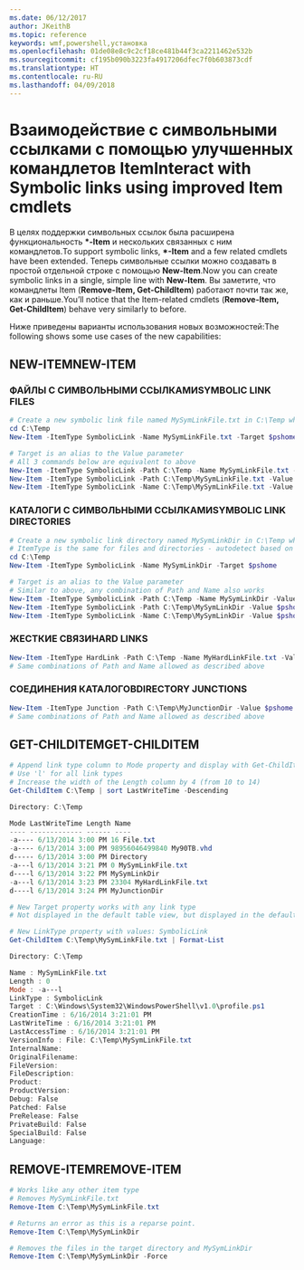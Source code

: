 ```yaml
---
ms.date: 06/12/2017
author: JKeithB
ms.topic: reference
keywords: wmf,powershell,установка
ms.openlocfilehash: 01de08e8c9c2cf18ce481b44f3ca2211462e532b
ms.sourcegitcommit: cf195b090b3223fa4917206dfec7f0b603873cdf
ms.translationtype: HT
ms.contentlocale: ru-RU
ms.lasthandoff: 04/09/2018
---
```

# <a name="interact-with-symbolic-links-using-improved-item-cmdlets"></a><span data-ttu-id="2d72d-102">Взаимодействие с символьными ссылками с помощью улучшенных командлетов Item</span><span class="sxs-lookup"><span data-stu-id="2d72d-102">Interact with Symbolic links using improved Item cmdlets</span></span>

<span data-ttu-id="2d72d-103">В целях поддержки символьных ссылок была расширена функциональность **\*-Item** и нескольких связанных с ним командлетов.</span><span class="sxs-lookup"><span data-stu-id="2d72d-103">To support symbolic links, **\*-Item** and a few related cmdlets have been extended.</span></span> <span data-ttu-id="2d72d-104">Теперь символьные ссылки можно создавать в простой отдельной строке с помощью **New-Item**.</span><span class="sxs-lookup"><span data-stu-id="2d72d-104">Now you can create symbolic links in a single, simple line with **New-Item**.</span></span> <span data-ttu-id="2d72d-105">Вы заметите, что командлеты Item (**Remove-Item, Get-ChildItem**) работают почти так же, как и раньше.</span><span class="sxs-lookup"><span data-stu-id="2d72d-105">You’ll notice that the Item-related cmdlets (**Remove-Item, Get-ChildItem**) behave very similarly to before.</span></span>

<span data-ttu-id="2d72d-106">Ниже приведены варианты использования новых возможностей:</span><span class="sxs-lookup"><span data-stu-id="2d72d-106">The following shows some use cases of the new capabilities:</span></span>

## <a name="new-item"></a><span data-ttu-id="2d72d-107">NEW-ITEM</span><span class="sxs-lookup"><span data-stu-id="2d72d-107">NEW-ITEM</span></span>

### <a name="symbolic-link-files"></a><span data-ttu-id="2d72d-108">ФАЙЛЫ С СИМВОЛЬНЫМИ ССЫЛКАМИ</span><span class="sxs-lookup"><span data-stu-id="2d72d-108">SYMBOLIC LINK FILES</span></span>

```powershell
# Create a new symbolic link file named MySymLinkFile.txt in C:\Temp which links to $pshome\profile.ps1
cd C:\Temp
New-Item -ItemType SymbolicLink -Name MySymLinkFile.txt -Target $pshome\profile.ps1

# Target is an alias to the Value parameter
# All 3 commands below are equivalent to above
New-Item -ItemType SymbolicLink -Path C:\Temp -Name MySymLinkFile.txt -Value $pshome\profile.ps1
New-Item -ItemType SymbolicLink -Path C:\Temp\MySymLinkFile.txt -Value $pshome\profile.ps1
New-Item -ItemType SymbolicLink -Name C:\Temp\MySymLinkFile.txt -Value $pshome\profile.ps1
```

### <a name="symbolic-link-directories"></a><span data-ttu-id="2d72d-109">КАТАЛОГИ С СИМВОЛЬНЫМИ ССЫЛКАМИ</span><span class="sxs-lookup"><span data-stu-id="2d72d-109">SYMBOLIC LINK DIRECTORIES</span></span>

```powershell
# Create a new symbolic link directory named MySymLinkDir in C:\Temp which links to the $pshome folder
# ItemType is the same for files and directories - autodetect based on specified target
cd C:\Temp
New-Item -ItemType SymbolicLink -Name MySymLinkDir -Target $pshome

# Target is an alias to the Value parameter
# Similar to above, any combination of Path and Name also works
New-Item -ItemType SymbolicLink -Path C:\Temp -Name MySymLinkDir -Value $pshome
New-Item -ItemType SymbolicLink -Path C:\Temp\MySymLinkDir -Value $pshome
New-Item -ItemType SymbolicLink -Name C:\Temp\MySymLinkDir -Value $pshome
```

### <a name="hard-links"></a><span data-ttu-id="2d72d-110">ЖЕСТКИЕ СВЯЗИ</span><span class="sxs-lookup"><span data-stu-id="2d72d-110">HARD LINKS</span></span>

```powershell
New-Item -ItemType HardLink -Path C:\Temp -Name MyHardLinkFile.txt -Value $pshome\profile.ps1
# Same combinations of Path and Name allowed as described above
```

### <a name="directory-junctions"></a><span data-ttu-id="2d72d-111">СОЕДИНЕНИЯ КАТАЛОГОВ</span><span class="sxs-lookup"><span data-stu-id="2d72d-111">DIRECTORY JUNCTIONS</span></span>

```powershell
New-Item -ItemType Junction -Path C:\Temp\MyJunctionDir -Value $pshome
# Same combinations of Path and Name allowed as described above
```

## <a name="get-childitem"></a><span data-ttu-id="2d72d-112">GET-CHILDITEM</span><span class="sxs-lookup"><span data-stu-id="2d72d-112">GET-CHILDITEM</span></span>

```powershell
# Append link type column to Mode property and display with Get-ChildItem
# Use 'l' for all link types
# Increase the width of the Length column by 4 (from 10 to 14)
Get-ChildItem C:\Temp | sort LastWriteTime -Descending

Directory: C:\Temp

Mode LastWriteTime Length Name
---- ------------- ------ ----
-a---- 6/13/2014 3:00 PM 16 File.txt
-a---- 6/13/2014 3:00 PM 98956046499840 My90TB.vhd
d----- 6/13/2014 3:00 PM Directory
-a---l 6/13/2014 3:21 PM 0 MySymLinkFile.txt
d----l 6/13/2014 3:22 PM MySymLinkDir
-a---l 6/13/2014 3:23 PM 23304 MyHardLinkFile.txt
d----l 6/13/2014 3:24 PM MyJunctionDir

# New Target property works with any link type
# Not displayed in the default table view, but displayed in the default list view

# New LinkType property with values: SymbolicLink
Get-ChildItem C:\Temp\MySymLinkFile.txt | Format-List

Directory: C:\Temp

Name : MySymLinkFile.txt
Length : 0
Mode : -a---l
LinkType : SymbolicLink
Target : C:\Windows\System32\WindowsPowerShell\v1.0\profile.ps1
CreationTime : 6/16/2014 3:21:01 PM
LastWriteTime : 6/16/2014 3:21:01 PM
LastAccessTime : 6/16/2014 3:21:01 PM
VersionInfo : File: C:\Temp\MySymLinkFile.txt
InternalName:
OriginalFilename:
FileVersion:
FileDescription:
Product:
ProductVersion:
Debug: False
Patched: False
PreRelease: False
PrivateBuild: False
SpecialBuild: False
Language:
```

## <a name="remove-item"></a><span data-ttu-id="2d72d-113">REMOVE-ITEM</span><span class="sxs-lookup"><span data-stu-id="2d72d-113">REMOVE-ITEM</span></span>

```powershell
# Works like any other item type
# Removes MySymLinkFile.txt
Remove-Item C:\Temp\MySymLinkFile.txt

# Returns an error as this is a reparse point.
Remove-Item C:\Temp\MySymLinkDir

# Removes the files in the target directory and MySymLinkDir
Remove-Item C:\Temp\MySymLinkDir -Force
```